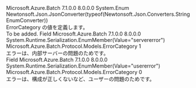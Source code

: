 <Type Name="ErrorCategory" FullName="Microsoft.Azure.Batch.Protocol.Models.ErrorCategory">
  <TypeSignature Language="C#" Value="public enum ErrorCategory" />
  <TypeSignature Language="ILAsm" Value=".class public auto ansi sealed ErrorCategory extends System.Enum" />
  <TypeSignature Language="DocId" Value="T:Microsoft.Azure.Batch.Protocol.Models.ErrorCategory" />
  <TypeSignature Language="VB.NET" Value="Public Enum ErrorCategory" />
  <TypeSignature Language="F#" Value="type ErrorCategory = " />
  <AssemblyInfo>
    <AssemblyName>Microsoft.Azure.Batch</AssemblyName>
    <AssemblyVersion>7.1.0.0</AssemblyVersion>
    <AssemblyVersion>8.0.0.0</AssemblyVersion>
  </AssemblyInfo>
  <Base>
    <BaseTypeName>System.Enum</BaseTypeName>
  </Base>
  <Attributes>
    <Attribute>
      <AttributeName>Newtonsoft.Json.JsonConverter(typeof(Newtonsoft.Json.Converters.StringEnumConverter))</AttributeName>
    </Attribute>
  </Attributes>
  <Docs>
    <summary>
            ErrorCategory の値を定義します。
            </summary>
    <remarks>To be added.</remarks>
  </Docs>
  <Members>
    <Member MemberName="ServerError">
      <MemberSignature Language="C#" Value="ServerError" />
      <MemberSignature Language="ILAsm" Value=".field public static literal valuetype Microsoft.Azure.Batch.Protocol.Models.ErrorCategory ServerError = int32(1)" />
      <MemberSignature Language="DocId" Value="F:Microsoft.Azure.Batch.Protocol.Models.ErrorCategory.ServerError" />
      <MemberSignature Language="VB.NET" Value="ServerError" />
      <MemberSignature Language="F#" Value="ServerError = 1" Usage="Microsoft.Azure.Batch.Protocol.Models.ErrorCategory.ServerError" />
      <MemberType>Field</MemberType>
      <AssemblyInfo>
        <AssemblyName>Microsoft.Azure.Batch</AssemblyName>
        <AssemblyVersion>7.1.0.0</AssemblyVersion>
        <AssemblyVersion>8.0.0.0</AssemblyVersion>
      </AssemblyInfo>
      <Attributes>
        <Attribute>
          <AttributeName>System.Runtime.Serialization.EnumMember(Value="servererror")</AttributeName>
        </Attribute>
      </Attributes>
      <ReturnValue>
        <ReturnType>Microsoft.Azure.Batch.Protocol.Models.ErrorCategory</ReturnType>
      </ReturnValue>
      <MemberValue>1</MemberValue>
      <Docs>
        <summary>
            エラーは、内部サーバーの問題のためです。
            </summary>
      </Docs>
    </Member>
    <Member MemberName="UserError">
      <MemberSignature Language="C#" Value="UserError" />
      <MemberSignature Language="ILAsm" Value=".field public static literal valuetype Microsoft.Azure.Batch.Protocol.Models.ErrorCategory UserError = int32(0)" />
      <MemberSignature Language="DocId" Value="F:Microsoft.Azure.Batch.Protocol.Models.ErrorCategory.UserError" />
      <MemberSignature Language="VB.NET" Value="UserError" />
      <MemberSignature Language="F#" Value="UserError = 0" Usage="Microsoft.Azure.Batch.Protocol.Models.ErrorCategory.UserError" />
      <MemberType>Field</MemberType>
      <AssemblyInfo>
        <AssemblyName>Microsoft.Azure.Batch</AssemblyName>
        <AssemblyVersion>7.1.0.0</AssemblyVersion>
        <AssemblyVersion>8.0.0.0</AssemblyVersion>
      </AssemblyInfo>
      <Attributes>
        <Attribute>
          <AttributeName>System.Runtime.Serialization.EnumMember(Value="usererror")</AttributeName>
        </Attribute>
      </Attributes>
      <ReturnValue>
        <ReturnType>Microsoft.Azure.Batch.Protocol.Models.ErrorCategory</ReturnType>
      </ReturnValue>
      <MemberValue>0</MemberValue>
      <Docs>
        <summary>
            エラーは、構成が正しくないなど、ユーザーの問題のためです。
            </summary>
      </Docs>
    </Member>
  </Members>
</Type>
